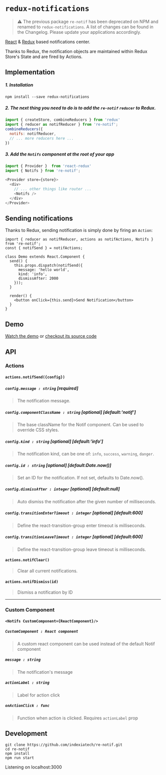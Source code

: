 # `redux-notifications`

> :warning: The previous package `re-notif` has been deprecated on NPM and renamed to `redux-notifications`. A list of changes can be found in the Changelog. Please update your applications accordingly.

[React](https://github.com/facebook/react) & [Redux](https://github.com/rackt/redux) based notifications center.

Thanks to Redux, the notification objects are maintained within Redux Store's State and are fired by Actions.

## Implementation

##### 1. Installation

`npm install --save redux-notifications`

##### 2. The next thing you need to do is to add the `re-notif` `reducer` to Redux.
```js
import { createStore, combineReducers } from 'redux'
import { reducer as notifReducer } from 're-notif';
combineReducers({
  notifs: notifReducer,
  // ... more reducers here ...
})
```

##### 3. Add the `Notifs` component at the root of your app
```js
import { Provider }  from 'react-redux'
import { Notifs } from 're-notif';

<Provider store={store}>
  <div>
    // ... other things like router ...
    <Notifs />
  </div>
</Provider>
```

## Sending notifications

Thanks to Redux, sending notification is simply done by firing an `Action`:

```
import { reducer as notifReducer, actions as notifActions, Notifs } from 're-notif';
const { notifSend } = notifActions;

class Demo extends React.Component {
  send() {
    this.props.dispatch(notifSend({
      message: 'hello world',
      kind: 'info',
      dismissAfter: 2000
    }));
  }

  render() {
    <button onClick={this.send}>Send Notification</button>
  }
}
```

## Demo

[Watch the demo](http://indexiatech.github.io/re-notif) or [checkout its source code](https://github.com/indexiatech/re-notif/blob/master/demo/index.js)

## API

### Actions

#### `actions.notifSend({config})`

##### `config.message : string` [required]
> The notification message.

##### `config.componentClassName : string` [optional] [default:'notif']
> The base className for the Notif component. Can be used to override CSS styles.

##### `config.kind : string` [optional] [default:'info']
> The notification kind, can be one of: `info`, `success`, `warning`, `danger`.

##### `config.id : string` [optional] [default:Date.now()]
> Set an ID for the notification. If not set, defaults to Date.now().

##### `config.dismissAfter : integer` [optional] [default:null]
> Auto dismiss the notification after the given number of milliseconds.

##### `config.transitionEnterTimeout : integer` [optional] [default:600]
> Define the react-transition-group enter timeout is milliseconds.

##### `config.transitionLeaveTimeout : integer` [optional] [default:600]
> Define the react-transition-group leave timeout is milliseconds.

#### `actions.notifClear()`
> Clear all current notifications.

#### `actions.notifDismiss(id)`
> Dismiss a notification by ID

---

### Custom Component

#### `<Notifs CustomComponent={ReactComponent}/>`

##### `CustomComponent : React component`
> A custom react component can be used instead of the default Notif component

##### `message : string`
> The notification's message

##### `actionLabel : string`
> Label for action click

##### `onActionClick : func`
> Function when action is clicked. Requires `actionLabel` prop

## Development

```
git clone https://github.com/indexiatech/re-notif.git
cd re-notif
npm install
npm run start
```
Listening on localhost:3000
